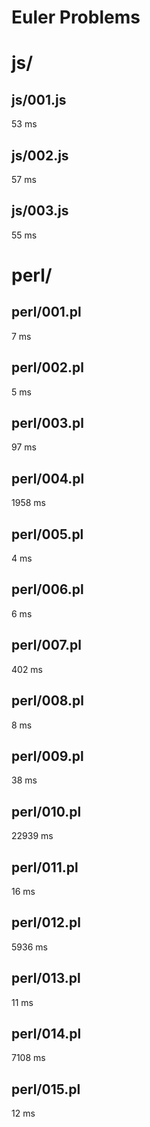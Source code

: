 Euler Problems
=====
# js/
## js/001.js
53 ms

## js/002.js
57 ms

## js/003.js
55 ms

# perl/
## perl/001.pl
7 ms

## perl/002.pl
5 ms

## perl/003.pl
97 ms

## perl/004.pl
1958 ms

## perl/005.pl
4 ms

## perl/006.pl
6 ms

## perl/007.pl
402 ms

## perl/008.pl
8 ms

## perl/009.pl
38 ms

## perl/010.pl
22939 ms

## perl/011.pl
16 ms

## perl/012.pl
5936 ms

## perl/013.pl
11 ms

## perl/014.pl
7108 ms

## perl/015.pl
12 ms

